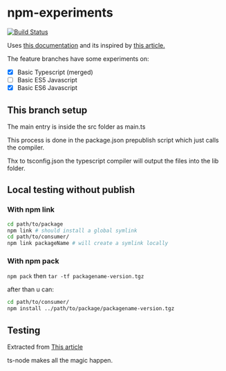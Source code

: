 # npm-experiments

[![Build Status](https://travis-ci.org/slayerfat/npm-experiments.svg?branch=master)](https://travis-ci.org/slayerfat/npm-experiments)

Uses [this documentation](https://docs.npmjs.com/misc/developers) and its inspired by [this article.](https://medium.com/@jdaudier/how-to-create-and-publish-your-first-node-js-module-444e7585b738)

The feature branches have some experiments on:
- [x] Basic Typescript (merged)
- [ ] Basic ES5 Javascript
- [x] Basic ES6 Javascript

## This branch setup

The main entry is inside the src folder as main.ts

This process is done in the package.json prepublish script which just calls the compiler.

Thx to tsconfig.json the typescript compiler will output the files into the lib folder.

## Local testing without publish

### With npm link

```bash
cd path/to/package
npm link # should install a global symlink
cd path/to/consumer/
npm link packageName # will create a symlink locally
```

### With npm pack

`npm pack` then `tar -tf packagename-version.tgz`

after than u can:
```bash
cd path/to/consumer/
npm install ../path/to/package/packagename-version.tgz
```

## Testing

Extracted from [This article](https://journal.artfuldev.com/write-tests-for-typescript-projects-with-mocha-and-chai-in-typescript-86e053bdb2b6)

ts-node makes all the magic happen.
